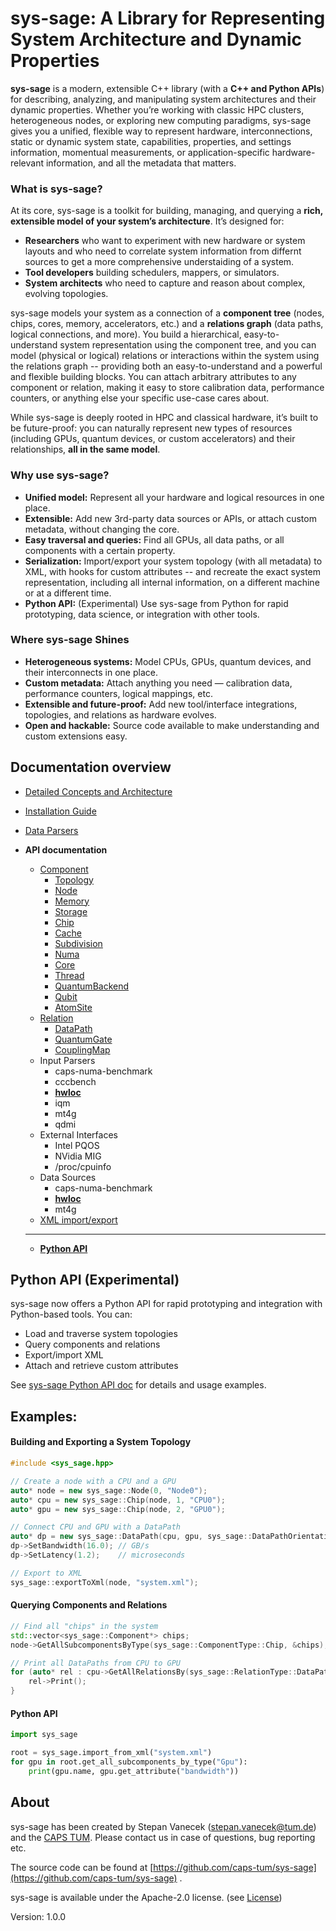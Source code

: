 # sys-sage: A Library for Representing System Architecture and Dynamic Properties

**sys-sage** is a modern, extensible C++ library (with a **C++ and Python APIs**) for describing, analyzing, and manipulating system architectures and their dynamic properties. Whether you’re working with classic HPC clusters, heterogeneous nodes, or exploring new computing paradigms, sys-sage gives you a unified, flexible way to represent hardware, interconnections, static or dynamic system state, capabilities, properties, and settings information, momentual measurements, or application-specific hardware-relevant information, and all the metadata that matters.


### What is sys-sage?

At its core, sys-sage is a toolkit for building, managing, and querying a **rich, extensible model of your system’s architecture**. It’s designed for:

- **Researchers** who want to experiment with new hardware or system layouts and who need to correlate system information from differnt sources to get a more comprehensive understaiding of a system.
- **Tool developers**  building schedulers, mappers, or simulators.
- **System architects** who need to capture and reason about complex, evolving topologies.

sys-sage models your system as a connection of a **component tree** (nodes, chips, cores, memory, accelerators, etc.) and a **relations graph** (data paths, logical connections, and more). You build a hierarchical, easy-to-understand system representation using the component tree, and you can model (physical or logical) relations or interactions within the system using the relations graph -- providing both an easy-to-understand and a powerful and flexible building blocks. You can attach arbitrary attributes to any component or relation, making it easy to store calibration data, performance counters, or anything else your specific use-case cares about.

While sys-sage is deeply rooted in HPC and classical hardware, it’s built to be future-proof: you can naturally represent new types of resources (including GPUs, quantum devices, or custom accelerators) and their relationships, **all in the same model**.

### Why use sys-sage?

- **Unified model:** Represent all your hardware and logical resources in one place.
- **Extensible:** Add new 3rd-party data sources or APIs, or attach custom metadata, without changing the core.
- **Easy traversal and queries:** Find all GPUs, all data paths, or all components with a certain property.
- **Serialization:** Import/export your system topology (with all metadata) to XML, with hooks for custom attributes -- and recreate the exact system representation, including all internal information, on a different machine or at a different time.
- **Python API:** (Experimental) Use sys-sage from Python for rapid prototyping, data science, or integration with other tools.

### Where sys-sage Shines

- **Heterogeneous systems:** Model CPUs, GPUs, quantum devices, and their interconnects in one place.
- **Custom metadata:** Attach anything you need — calibration data, performance counters, logical mappings, etc.
- **Extensible and future-proof:** Add new tool/interface integrations, topologies, and relations as hardware evolves.
- **Open and hackable:** Source code available to make understanding and custom extensions easy.


## Documentation overview

- [Detailed Concepts and Architecture](Concept.md)
- [Installation Guide](Installation_Guide.md)
- [Data Parsers](Data_Parsers.md)

- **API documentation**
    - [Component](class_component.html)
        - [Topology](class_topology.html)
        - [Node](class_node.html)
        - [Memory](class_memory.html)
        - [Storage](class_storage.html)
        - [Chip](class_chip.html)
        - [Cache](class_cache.html)
        - [Subdivision](class_subdivision.html)
        - [Numa](class_numa.html)
        - [Core](class_core.html)
        - [Thread](class_thread.html)
        - [QuantumBackend](class_quantumbackend.html)
        - [Qubit](class_qubit.html)
        - [AtomSite](class_atomsite.html)
    - [Relation](class_relation.html)
        - [DataPath](class_datapath.html)
        - [QuantumGate](class_quantumgate.html)
        - [CouplingMap](class_couplingmap.html)
    - Input Parsers
        - caps-numa-benchmark
        - cccbench
        - [**hwloc**](hwloc_8hpp.html)
        - iqm
        - mt4g
        - qdmi
    - External Interfaces
        - Intel PQOS
        - NVidia MIG
        - /proc/cpuinfo
    - Data Sources
        - caps-numa-benchmark
        - [**hwloc**](hwloc-output_8cpp.html)
        - mt4g
    - [XML import/export](xmlio.md)
    ---
    - [**Python API**](python-sys-sage.md)


## Python API (Experimental)

sys-sage now offers a Python API for rapid prototyping and integration with Python-based tools. You can:

- Load and traverse system topologies
- Query components and relations
- Export/import XML
- Attach and retrieve custom attributes

See [sys-sage Python API doc](python-sys-sage.md) for details and usage examples.

## Examples: 

#### Building and Exporting a System Topology

```cpp
#include <sys_sage.hpp>

// Create a node with a CPU and a GPU
auto* node = new sys_sage::Node(0, "Node0");
auto* cpu = new sys_sage::Chip(node, 1, "CPU0");
auto* gpu = new sys_sage::Chip(node, 2, "GPU0");

// Connect CPU and GPU with a DataPath 
auto* dp = new sys_sage::DataPath(cpu, gpu, sys_sage::DataPathOrientation::Oriented, sys_sage::DataPathType::Physical);
dp->SetBandwidth(16.0); // GB/s
dp->SetLatency(1.2);    // microseconds

// Export to XML
sys_sage::exportToXml(node, "system.xml");
```

#### Querying Components and Relations

```cpp
// Find all "chips" in the system
std::vector<sys_sage::Component*> chips;
node->GetAllSubcomponentsByType(sys_sage::ComponentType::Chip, &chips);

// Print all DataPaths from CPU to GPU
for (auto* rel : cpu->GetAllRelationsBy(sys_sage::RelationType::DataPath)) {
    rel->Print();
}
```


#### Python API

```python
import sys_sage

root = sys_sage.import_from_xml("system.xml")
for gpu in root.get_all_subcomponents_by_type("Gpu"):
    print(gpu.name, gpu.get_attribute("bandwidth"))
```



## About

sys-sage has been created by Stepan Vanecek (stepan.vanecek@tum.de) and the [CAPS TUM](https://www.ce.cit.tum.de/en/caps/homepage/). Please contact us in case of questions, bug reporting etc.

The source code can be found at [https://github.com/caps-tum/sys-sage](https://github.com/caps-tum/sys-sage) .

sys-sage is available under the Apache-2.0 license. (see [License](https://github.com/caps-tum/sys-sage/blob/master/LICENSE))

Version: 1.0.0
